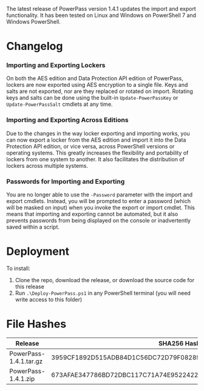 The latest release of PowerPass version 1.4.1 updates the import and export functionality. It has been tested on Linux and Windows on PowerShell 7 and Windows PowerShell.
# Changelog
### Importing and Exporting Lockers
On both the AES edition and Data Protection API edition of PowerPass, lockers are now exported using AES encryption to a single file. Keys and salts are not exported, nor are they replaced or rotated on import. Rotating keys and salts can be done using the built-in `Update-PowerPassKey` or `Update-PowerPassSalt` cmdlets at any time.
### Importing and Exporting Across Editions
Due to the changes in the way locker exporting and importing works, you can now export a locker from the AES edition and import it into the Data Protection API edition, or vice versa, across PowerShell versions or operating systems. This greatly increases the flexibility and portability of lockers from one system to another. It also facilitates the distribution of lockers across multiple systems.
### Passwords for Importing and Exporting
You are no longer able to use the `-Password` parameter with the import and export cmdlets. Instead, you will be prompted to enter a password (which will be masked on input) when you invoke the export or import cmdlet. This means that importing and exporting cannot be automated, but it also prevents passwords from being displayed on the console or inadvertently saved within a script.
# Deployment
To install:
1. Clone the repo, download the release, or download the source code for this release
2. Run `.\Deploy-PowerPass.ps1` in any PowerShell terminal (you will need write access to this folder)
# File Hashes
| Release                 | SHA256 Hash                                                      |
| ----------------------- | ---------------------------------------------------------------- |
| PowerPass-1.4.1.tar.gz  | 3959CF1892D515ADB84D1C56DC72D79F082894350C2F0DFCE596BB90D4DECE8E |
| PowerPass-1.4.1.zip     | 673AFAE347786BD72DBC117C71A74E95224222BA01C2244CBF9C545245D38BB3 |